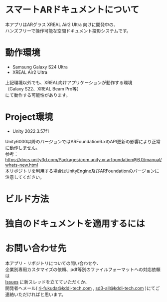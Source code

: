 # スマートARドキュメントについて
本アプリはARグラス XREAL Air2 Ultra 向けに開発中の、  
ハンズフリーで操作可能な空間ドキュメント投影システムです。

# 動作環境
* Samsung Galaxy S24 Ultra
* XREAL Air2 Ultra

上記環境以外でも、XREAL向けアプリケーションが動作する環境  
（Galaxy S22、XREAL Beam Pro等）  
にて動作する可能性があります。

# Project環境
* Unity 2022.3.57f1

Unity6000以降のバージョンではARFoundation6.xのAPI更新の影響により正常に動作しません。  
参考：https://docs.unity3d.com/Packages/com.unity.xr.arfoundation@6.0/manual/whats-new.html  
本リポジトリを利用する場合はUnityEngine及びARFoundationのバージョンに注意してください。

# ビルド方法

# 独自のドキュメントを適用するには

# お問い合わせ先
本アプリ・リポジトリについての問い合わせや、  
企業別専用カスタマイズの依頼、pdf等別のファイルフォーマットへの対応依頼は    
[Issues](https://github.com/KDDI-Technology/smart_ar_document_reader/issues) に新スレッドを立てていただくか、  
開発者へメール( ri-fukuda@kddi-tech.com , sd3-all@kddi-tech.com )にてご連絡いただければと思います。
